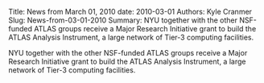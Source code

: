Title: News from March 01, 2010
date: 2010-03-01
Authors: Kyle Cranmer
Slug: News-from-03-01-2010
Summary:  NYU together with the other NSF-funded ATLAS groups receive a Major Research Initiative grant to build the ATLAS Analysis Instrument, a large network of Tier-3 computing facilities.



 NYU together with the other NSF-funded ATLAS groups receive a Major Research Initiative grant to build the ATLAS Analysis Instrument, a large network of Tier-3 computing facilities.

